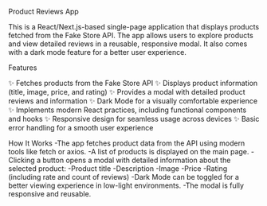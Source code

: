 Product Reviews App

This is a React/Next.js-based single-page application that displays products fetched from the Fake Store API. The app allows users to explore products and view detailed reviews in a reusable, responsive modal. It also comes with a dark mode feature for a better user experience.



Features

✨ Fetches products from the Fake Store API
✨ Displays product information (title, image, price, and rating)
✨ Provides a modal with detailed product reviews and information
✨ Dark Mode for a visually comfortable experience
✨ Implements modern React practices, including functional components and hooks
✨ Responsive design for seamless usage across devices
✨ Basic error handling for a smooth user experience


How It Works
-The app fetches product data from the API using modern tools like fetch or axios.
-A list of products is displayed on the main page.
-Clicking a button opens a modal with detailed information about the selected product:
-Product title
-Description
-Image
-Price
-Rating (including rate and count of reviews)
-Dark Mode can be toggled for a better viewing experience in low-light environments.
-The modal is fully responsive and reusable.
